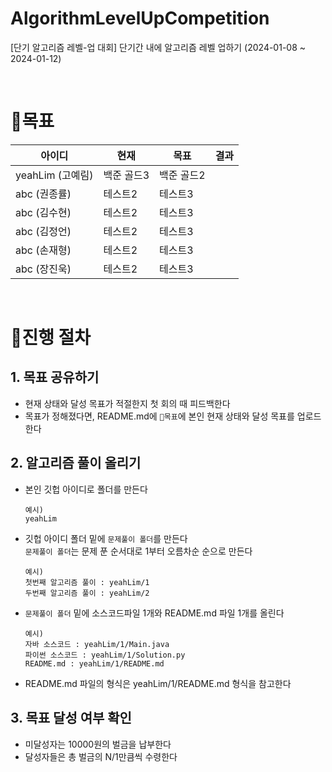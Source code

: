 # AlgorithmLevelUpCompetition
[단기 알고리즘 레벨-업 대회] 단기간 내에 알고리즘 레벨 업하기 (2024-01-08 ~ 2024-01-12)

<br>

# 📌목표
|아이디|현재|목표|결과|
|------|---------|---|---|
|yeahLim (고예림)|백준 골드3|백준 골드2|
|abc (권종률)|테스트2|테스트3|
|abc (김수현)|테스트2|테스트3|
|abc (김정언)|테스트2|테스트3|
|abc (손재형)|테스트2|테스트3|
|abc (장진욱)|테스트2|테스트3|



<br>



# 📌진행 절차
## 1. 목표 공유하기
- 현재 상태와 달성 목표가 적절한지 첫 회의 때 피드백한다
- 목표가 정해졌다면, README.md에 `📌목표`에 본인 현재 상태와 달성 목표를 업로드한다

## 2. 알고리즘 풀이 올리기
- 본인 깃헙 아이디로 폴더를 만든다
  ```
  예시)
  yeahLim
  ```
- 깃헙 아이디 폴더 밑에 `문제풀이 폴더`를 만든다 <br>
  `문제풀이 폴더`는 문제 푼 순서대로 1부터 오름차순 순으로 만든다
  ```
  예시)
  첫번째 알고리즘 풀이 : yeahLim/1
  두번째 알고리즘 풀이 : yeahLim/2
  ```
- `문제풀이 폴더` 밑에 소스코드파일 1개와 README.md 파일 1개를 올린다
  ```
  예시)
  자바 소스코드 : yeahLim/1/Main.java
  파이썬 소스코드 : yeahLim/1/Solution.py
  README.md : yeahLim/1/README.md
  ```
- README.md 파일의 형식은 yeahLim/1/README.md 형식을 참고한다

## 3. 목표 달성 여부 확인
- 미달성자는 10000원의 벌금을 납부한다
- 달성자들은 총 벌금의 N/1만큼씩 수령한다
